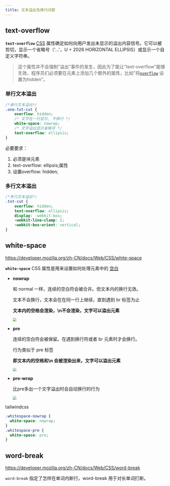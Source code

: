 ```yaml
---
title: 文本溢出及换行问题
---
```


## text-overflow

**`text-overflow`** [CSS](https://developer.mozilla.org/zh-CN/docs/Web/CSS/text-overflow) 属性确定如何向用户发出未显示的溢出内容信号。它可以被剪切，显示一个省略号（'...'，U + 2026 HORIZONTAL ELLIPSIS）或显示一个自定义字符串。

> 这个属性并不会强制“溢出”事件的发生，因此为了能让"text-overflow"能够生效，程序员们必须要在元素上添加几个额外的属性，比如"将[`overflow`](https://developer.mozilla.org/zh-CN/docs/Web/CSS/overflow) 设置为hidden"。

### 单行文本溢出

```css
/*单行文本溢出*/
.one-txt-cut {
    overflow: hidden;
    /* 文字在一行显示, 不换行 */
    white-space: nowrap;
    /* 文字溢出显示省略号 */
    text-overflow: ellipsis;
}
```

必要要求：

1. 必须是块元素
2. text-overflow: ellipsis;属性
3. 设置overflow: hidden;

### 多行文本溢出

```css
/*多行文本溢出*/
.txt-cut {
    overflow: hidden;
    text-overflow: ellipsis;
    display: -webkit-box;
    -webkit-line-clamp: 2;
    -webkit-box-orient: vertical;
}
```



## white-space

https://developer.mozilla.org/zh-CN/docs/Web/CSS/white-space

**`white-space`** CSS 属性是用来设置如何处理元素中的 [空白 ](https://developer.mozilla.org/en-US/docs/Glossary/Whitespace)

- **nowrap**

  和 normal 一样，连续的空白符会被合并。但文本内的换行无效。

  文本不会换行，文本会在在同一行上继续，直到遇到 br 标签为止

  **文本内的空格会渲染，\n不会渲染，文字可以溢出元素**

  <img src="https://minimax-1256590847.cos.ap-shanghai.myqcloud.com/img/20220425115657.png" style="zoom:67%;" />

- **pre**

  连续的空白符会被保留。在遇到换行符或者 br 元素时才会换行。

  行为类似于 pre 标签
  
  **即文本内的空格和\n 会被渲染出来，文字可以溢出元素**
  
  <img src="https://minimax-1256590847.cos.ap-shanghai.myqcloud.com/img/20220425115544.png" style="zoom:67%;" />

- **pre-wrap**

  比pre多出一个文字溢出时会自动换行的行为

  <img src="https://minimax-1256590847.cos.ap-shanghai.myqcloud.com/img/20220425120741.png" style="zoom:67%;" />

tailwindcss

```css
.whitespace-nowrap {
  white-space: nowrap;
}
.whitespace-pre	{
  white-space: pre;
}
```



## word-break

https://developer.mozilla.org/zh-CN/docs/Web/CSS/word-break

`word-break` 指定了怎样在单词内断行，word-break 用于对长单词打断。

